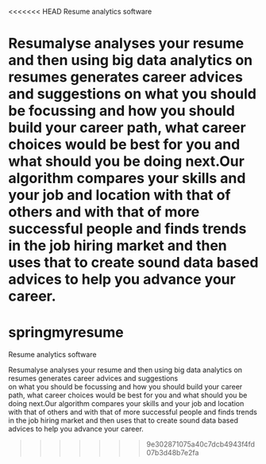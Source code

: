 <<<<<<< HEAD
Resume analytics software

Resumalyse analyses your resume and then using big data analytics on resumes generates career advices and suggestions
on what you should be focussing and how you should build your career path, what career choices would be best for you and what should you be doing next.Our algorithm compares your skills and your job and location with that of others and with that of more successful people and finds trends in the job hiring market and then uses that to create sound data based advices to help you advance your career.
=======
springmyresume
==============

Resume analytics software
 
Resumalyse analyses your resume and then using big data analytics on resumes generates career advices and suggestions  
on what you should be focussing and how you should build your career path, what career choices would be best for you and 
what should you be doing next.Our algorithm compares your skills and your job and location with that of others and with 
that of more successful people and finds trends in the job hiring market and then uses that to create sound data based 
advices to help you advance your career.
>>>>>>> 9e302871075a40c7dcb4943f4fd07b3d48b7e2fa
